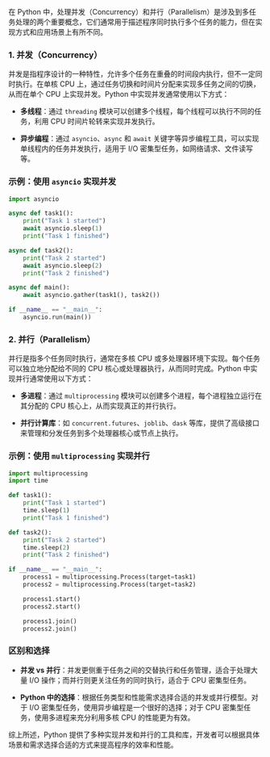 在 Python 中，处理并发（Concurrency）和并行（Parallelism）是涉及到多任务处理的两个重要概念，它们通常用于描述程序同时执行多个任务的能力，但在实现方式和应用场景上有所不同。

### 1. 并发（Concurrency）

并发是指程序设计的一种特性，允许多个任务在重叠的时间段内执行，但不一定同时执行。在单核 CPU 上，通过任务切换和时间片分配来实现多任务之间的切换，从而在单个 CPU 上实现并发。Python 中实现并发通常使用以下方式：

- **多线程**：通过 `threading` 模块可以创建多个线程，每个线程可以执行不同的任务，利用 CPU 时间片轮转来实现并发执行。

- **异步编程**：通过 `asyncio`、`async` 和 `await` 关键字等异步编程工具，可以实现单线程内的任务并发执行，适用于 I/O 密集型任务，如网络请求、文件读写等。

### 示例：使用 `asyncio` 实现并发

```python
import asyncio

async def task1():
    print("Task 1 started")
    await asyncio.sleep(1)
    print("Task 1 finished")

async def task2():
    print("Task 2 started")
    await asyncio.sleep(2)
    print("Task 2 finished")

async def main():
    await asyncio.gather(task1(), task2())

if __name__ == "__main__":
    asyncio.run(main())
```

### 2. 并行（Parallelism）

并行是指多个任务同时执行，通常在多核 CPU 或多处理器环境下实现。每个任务可以独立地分配给不同的 CPU 核心或处理器执行，从而同时完成。Python 中实现并行通常使用以下方式：

- **多进程**：通过 `multiprocessing` 模块可以创建多个进程，每个进程独立运行在其分配的 CPU 核心上，从而实现真正的并行执行。

- **并行计算库**：如 `concurrent.futures`、`joblib`、`dask` 等库，提供了高级接口来管理和分发任务到多个处理器核心或节点上执行。

### 示例：使用 `multiprocessing` 实现并行

```python
import multiprocessing
import time

def task1():
    print("Task 1 started")
    time.sleep(1)
    print("Task 1 finished")

def task2():
    print("Task 2 started")
    time.sleep(2)
    print("Task 2 finished")

if __name__ == "__main__":
    process1 = multiprocessing.Process(target=task1)
    process2 = multiprocessing.Process(target=task2)

    process1.start()
    process2.start()

    process1.join()
    process2.join()
```

### 区别和选择

- **并发 vs 并行**：并发更侧重于任务之间的交替执行和任务管理，适合于处理大量 I/O 操作；而并行则更关注任务的同时执行，适合于 CPU 密集型任务。

- **Python 中的选择**：根据任务类型和性能需求选择合适的并发或并行模型。对于 I/O 密集型任务，使用异步编程是一个很好的选择；对于 CPU 密集型任务，使用多进程来充分利用多核 CPU 的性能更为有效。

综上所述，Python 提供了多种实现并发和并行的工具和库，开发者可以根据具体场景和需求选择合适的方式来提高程序的效率和性能。